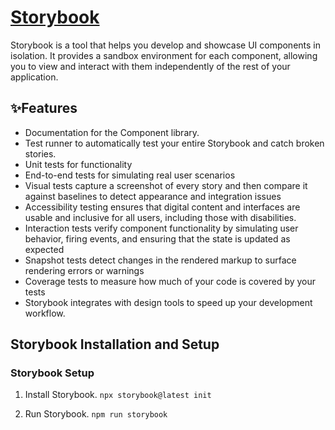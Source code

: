 # [Storybook](https://storybook.js.org/docs/angular/get-started/why-storybook)

Storybook is a tool that helps you develop and showcase UI components in isolation. 
It provides a sandbox environment for each component, allowing you to view and interact with them independently of the rest of your application. 

## ✨Features

- Documentation for the Component library.
- Test runner to automatically test your entire Storybook and catch broken stories.
- Unit tests for functionality
- End-to-end tests for simulating real user scenarios
- Visual tests capture a screenshot of every story and then compare it against baselines to detect appearance and integration issues
- Accessibility testing ensures that digital content and interfaces are usable and inclusive for all users, including those with disabilities.
- Interaction tests verify component functionality by simulating user behavior, firing events, and ensuring that the state is updated as expected
- Snapshot tests detect changes in the rendered markup to surface rendering errors or warnings
- Coverage tests to measure how much of your code is covered by your tests
- Storybook integrates with design tools to speed up your development workflow. 


## Storybook Installation and Setup
### Storybook Setup
1. Install Storybook.
`npx storybook@latest init`

2. Run Storybook.
`npm run storybook`
